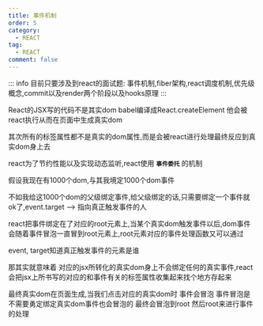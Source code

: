 ```yaml
---
title: 事件机制
order: 5
category:
  - REACT
tag:
  - REACT
comment: false
---
```


::: info
目前只要涉及到react的面试题: 事件机制,fiber架构,react调度机制,优先级概念,commit以及render两个阶段以及hooks原理
:::

React的JSX写的代码不是其实dom babel编译成React.createElement 他会被react执行从而在页面中生成真实dom  

其次所有的标签属性都不是真实的dom属性,而是会被react进行处理最终反应到真实dom身上去

react为了节约性能以及实现动态监听,react使用 **`事件委托`** 的机制  

假设我现在有1000个dom,与其我境定1000个dom事件  

不如我给这1000个dom的父级绑定事件,给父级绑定的话,只需要绑定一个事件就ok了,event.target —> 指向真正触发事件的人  

react把事件绑定在了对应的root元素上,当某个真实dom触发事件以后,dom事件会随着事件冒泡一直冒到root元素上,root元素对应的事件处理函数又可以通过  

event, target知道真正触发事件的元素是谁  

那其实就意味着 对应的jsx所转化的真实dom身上不会绑定任何的真实事件,react会把jsx上所书写的对应的和事件有关的标签属性收集起来找个地方存起来  

最终真实dom在页面生成,当我们点击对应的真实dom时  事件会冒泡  事件冒泡是不需要勇定绑定真实dom事件也会冒泡的  最终会冒泡到root  然后root来进行事件的处理  
